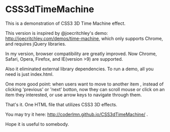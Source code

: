 CSS3dTimeMachine
================

This is a demonstration of CSS3 3D Time Machine effect. 

This version is inspired by @joecritchley's demo: http://joecritchley.com/demos/time-machine, which only supports Chrome, and requires jQuery libraries.

In my version, browser compatibility are greatly improved. Now Chrome, Safari, Opera, Firefox, and IE(version >9) are supported.

Also it eliminated external library dependencies. To run a demo, all you need is just index.html.

One more good point: when users want to move to another item , instead of clicking 'previous' or 'next' botton, now they can scroll mouse or click on an item they interested, or use arrow keys to navigate through them.

That's it. One HTML file that utilizes CSS3 3D effects.

You may try it here: http://coderlmn.github.io/CSS3dTimeMachine/ . 

Hope it is useful to somebody.
